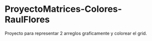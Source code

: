 # ProyectoMatrices-Colores-RaulFlores
Proyecto para representar 2 arreglos graficamente y colorear el grid.
